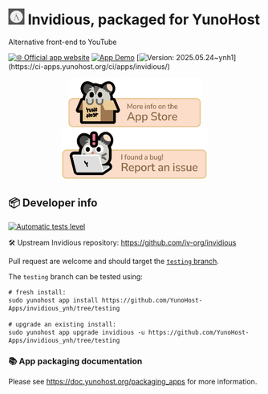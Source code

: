 <!--
N.B.: This README was automatically generated by <https://github.com/YunoHost/apps_tools/blob/main/readme_generator>
It shall NOT be edited by hand.
-->

<h1>
  <img src="https://raw.githubusercontent.com/YunoHost/apps/main/logos/invidious.png" width="32px" alt="Logo of Invidious">
  Invidious, packaged for YunoHost
</h1>

Alternative front-end to YouTube

[![🌐 Official app website](https://img.shields.io/badge/Official_app_website-darkgreen?style=for-the-badge)](https://invidio.us/)
[![App Demo](https://img.shields.io/badge/App_Demo-blue?style=for-the-badge)](https://invidious.site/)
[![Version: 2025.05.24~ynh1](https://img.shields.io/badge/Version-2025.05.24~ynh1-rgba(0,150,0,1)?style=for-the-badge)](https://ci-apps.yunohost.org/ci/apps/invidious/)

<div align="center">
<a href="https://apps.yunohost.org/app/invidious"><img height="100px" src="https://github.com/YunoHost/yunohost-artwork/raw/refs/heads/main/badges/neopossum-badges/badge_more_info_on_the_appstore.svg"/></a>
<a href="https://github.com/YunoHost-Apps/invidious_ynh/issues"><img height="100px" src="https://github.com/YunoHost/yunohost-artwork/raw/refs/heads/main/badges/neopossum-badges/badge_report_an_issue.svg"/></a>
</div>

## 📦 Developer info

[![Automatic tests level](https://apps.yunohost.org/badge/cilevel/invidious)](https://ci-apps.yunohost.org/ci/apps/invidious/)

🛠️ Upstream Invidious repository: <https://github.com/iv-org/invidious>

Pull request are welcome and should target the [`testing` branch](https://github.com/YunoHost-Apps/invidious_ynh/tree/testing).

The `testing` branch can be tested using:
```
# fresh install:
sudo yunohost app install https://github.com/YunoHost-Apps/invidious_ynh/tree/testing

# upgrade an existing install:
sudo yunohost app upgrade invidious -u https://github.com/YunoHost-Apps/invidious_ynh/tree/testing
```

### 📚 App packaging documentation

Please see <https://doc.yunohost.org/packaging_apps> for more information.